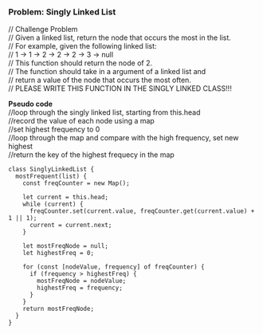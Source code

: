 ### Problem: Singly Linked List

// Challenge Problem  
// Given a linked list, return the node that occurs the most in the list.  
// For example, given the following linked list:  
// 1 -> 1 -> 2 -> 2 -> 2 -> 3 -> null  
// This function should return the node of 2.  
// The function should take in a argument of a linked list and  
// return a value of the node that occurs the most often.  
// PLEASE WRITE THIS FUNCTION IN THE SINGLY LINKED CLASS!!!

**Pseudo code**  
//loop through the singly linked list, starting from this.head  
//record the value of each node using a map  
//set highest frequency to 0  
//loop through the map and compare with the high frequency, set new highest  
//return the key of the highest frequecy in the map

```
class SinglyLinkedList {
  mostFrequent(list) {
    const freqCounter = new Map();

    let current = this.head;
    while (current) {
      freqCounter.set(current.value, freqCounter.get(current.value) + 1 || 1);
      current = current.next;
    }

    let mostFreqNode = null;
    let highestFreq = 0;

    for (const [nodeValue, frequency] of freqCounter) {
      if (frequency > highestFreq) {
        mostFreqNode = nodeValue;
        highestFreq = frequency;
      }
    }
    return mostFreqNode;
  }
}
```
